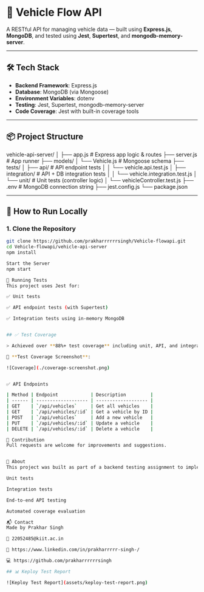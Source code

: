 # 🚗 Vehicle Flow API

A RESTful API for managing vehicle data — built using **Express.js**, **MongoDB**, and tested using **Jest**, **Supertest**, and **mongodb-memory-server**.

---

## 🛠 Tech Stack

- **Backend Framework**: Express.js
- **Database**: MongoDB (via Mongoose)
- **Environment Variables**: dotenv
- **Testing**: Jest, Supertest, mongodb-memory-server
- **Code Coverage**: Jest with built-in coverage tools

---

## 📦 Project Structure

vehicle-api-server/
│
├── app.js # Express app logic & routes
├── server.js # App runner
├── models/
│ └── Vehicle.js # Mongoose schema
├── tests/
│ ├── api/ # API endpoint tests
│ │ └── vehicle.api.test.js
│ ├── integration/ # API + DB integration tests
│ │ └── vehicle.integration.test.js
│ └── unit/ # Unit tests (controller logic)
│ └── vehicleController.test.js
├── .env # MongoDB connection string
├── jest.config.js
└── package.json


---

## 🚀 How to Run Locally

### 1. Clone the Repository

```bash
git clone https://github.com/prakharrrrrrsingh/Vehicle-flowapi.git
cd Vehicle-flowapi/vehicle-api-server
npm install

Start the Server
npm start

🧪 Running Tests
This project uses Jest for:

✅ Unit tests

✅ API endpoint tests (with Supertest)

✅ Integration tests using in-memory MongoDB


## ✅ Test Coverage

> Achieved over **88%+ test coverage** including unit, API, and integration tests.

📸 **Test Coverage Screenshot**:

![Coverage](./coverage-screenshot.png)


✅ API Endpoints

| Method | Endpoint            | Description         |
| ------ | ------------------- | ------------------- |
| GET    | `/api/vehicles`     | Get all vehicles    |
| GET    | `/api/vehicles/:id` | Get a vehicle by ID |
| POST   | `/api/vehicles`     | Add a new vehicle   |
| PUT    | `/api/vehicles/:id` | Update a vehicle    |
| DELETE | `/api/vehicles/:id` | Delete a vehicle    |

🤝 Contribution
Pull requests are welcome for improvements and suggestions.


📢 About
This project was built as part of a backend testing assignment to implement:

Unit tests

Integration tests

End-to-end API testing

Automated coverage evaluation

📬 Contact
Made by Prakhar Singh

📧 22052485@kiit.ac.in

🔗 https://www.linkedin.com/in/prakharrrrr-singh-/

💻 https://github.com/prakharrrrrrsingh

## 📊 Keploy Test Report

![Keploy Test Report](assets/keploy-test-report.png)

